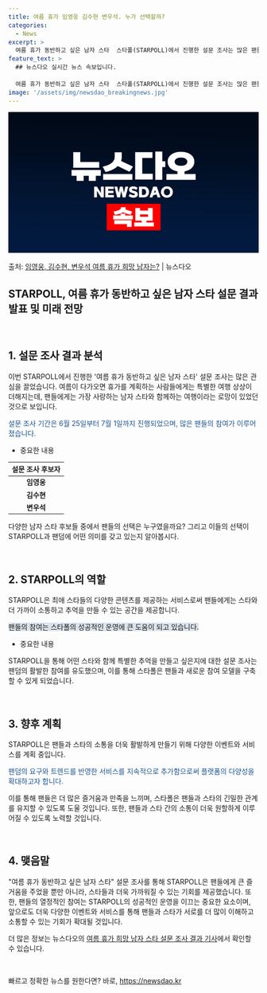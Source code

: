 ```yaml
---
title: 여름 휴가 임영웅 김수현 변우석. 누가 선택할까?
categories:
  - News
excerpt: >
  여름 휴가 동반하고 싶은 남자 스타  스타폴(STARPOLL)에서 진행한 설문 조사는 많은 팬들의 관심을 끌…
feature_text: >
  ## 뉴스다오 실시간 뉴스 속보입니다.

  여름 휴가 동반하고 싶은 남자 스타  스타폴(STARPOLL)에서 진행한 설문 조사는 많은 팬들의 관심을 끌…
image: '/assets/img/newsdao_breakingnews.jpg'
---
```


![뉴스다오 속보](/assets/img/newsdao_breakingnews.jpg)

<p>출처: <a href="https://newsdao.kr/4462" rel="dofollow">임영웅, 김수현, 변우석 여름 휴가 희망 남자는?</a> | 뉴스다오</p>

<h2>STARPOLL, 여름 휴가 동반하고 싶은 남자 스타 설문 결과 발표 및 미래 전망</h2>
<p data-ke-size="size16">&nbsp;</p>
<h2>1. 설문 조사 결과 분석</h2>
<p>이번 STARPOLL에서 진행한 '여름 휴가 동반하고 싶은 남자 스타' 설문 조사는 많은 관심을 끌었습니다. 여름이 다가오면 휴가를 계획하는 사람들에게는 특별한 여행 상상이 더해지는데, 팬들에게는 가장 사랑하는 남자 스타와 함께하는 여행이라는 로망이 있었던 것으로 보입니다.</p>
<p><span style="color: #1a5490;">설문 조사 기간은 6월 25일부터 7월 1일까지 진행되었으며, 많은 팬들의 참여가 이루어졌습니다.</span></p>
<ul>
<li>중요한 내용</li>
</ul>
<table>
<thead>
<tr>
<th style="text-align: center; height: 17px;"><b>설문 조사 후보자</b></th>
</tr>
</thead>
<tbody>
<tr>
<td style="text-align: center; height: 17px;"><b>임영웅</b></td>
</tr>
<tr>
<td style="text-align: center; height: 17px;"><b>김수현</b></td>
</tr>
<tr>
<td style="text-align: center; height: 17px;"><b>변우석</b></td>
</tr>
</tbody>
</table>
<p>다양한 남자 스타 후보들 중에서 팬들의 선택은 누구였을까요? 그리고 이들의 선택이 STARPOLL과 팬덤에 어떤 의미를 갖고 있는지 알아봅시다.</p>
<p data-ke-size="size16">&nbsp;</p>
<h2>2. STARPOLL의 역할</h2>
<p>STARPOLL은 최애 스타들의 다양한 콘텐츠를 제공하는 서비스로써 팬들에게는 스타와 더 가까이 소통하고 추억을 만들 수 있는 공간을 제공합니다.</p>
<p><span style="background-color: #21538527;">팬들의 참여는 스타폴의 성공적인 운영에 큰 도움이 되고 있습니다.</span></p>
<ul>
<li>중요한 내용</li>
</ul>
<p>STARPOLL을 통해 어떤 스타와 함께 특별한 추억을 만들고 싶은지에 대한 설문 조사는 팬덤의 활발한 참여를 유도했으며, 이를 통해 스타폴은 팬들과 새로운 참여 모델을 구축할 수 있게 되었습니다.</p>
<p data-ke-size="size16">&nbsp;</p>
<h2>3. 향후 계획</h2>
<p>STARPOLL은 팬들과 스타의 소통을 더욱 활발하게 만들기 위해 다양한 이벤트와 서비스를 계획 중입니다.</p>
<p><span style="color: #1a5490;">팬덤의 요구와 트렌드를 반영한 서비스를 지속적으로 추가함으로써 플랫폼의 다양성을 확대하고자 합니다.</span></p>
<p>이를 통해 팬들은 더 많은 즐거움과 만족을 느끼며, 스타폴은 팬들과 스타의 긴밀한 관계를 유지할 수 있도록 도울 것입니다. 또한, 팬들과 스타 간의 소통이 더욱 원할하게 이루어질 수 있도록 노력할 것입니다.</p>
<p data-ke-size="size16">&nbsp;</p>
<h2>4. 맺음말</h2>
<p>"여름 휴가 동반하고 싶은 남자 스타" 설문 조사를 통해 STARPOLL은 팬들에게 큰 즐거움을 주었을 뿐만 아니라, 스타들과 더욱 가까워질 수 있는 기회를 제공했습니다. 또한, 팬들의 열정적인 참여는 STARPOLL의 성공적인 운영을 이끄는 중요한 요소이며, 앞으로도 더욱 다양한 이벤트와 서비스를 통해 팬들과 스타가 서로를 더 많이 이해하고 소통할 수 있는 기회가 확대될 것입니다.</p>
<p>더 많은 정보는 뉴스다오의 <a href="https://newsdao.kr/4462">여름 휴가 희망 남자 스타 설문 조사 결과 기사</a>에서 확인할 수 있습니다.</p>
<p data-ke-size="size16">&nbsp;</p> 

빠르고 정확한 뉴스를 원한다면? 바로, <a href="https://newsdao.kr" rel="dofollow">https://newsdao.kr</a>


    
